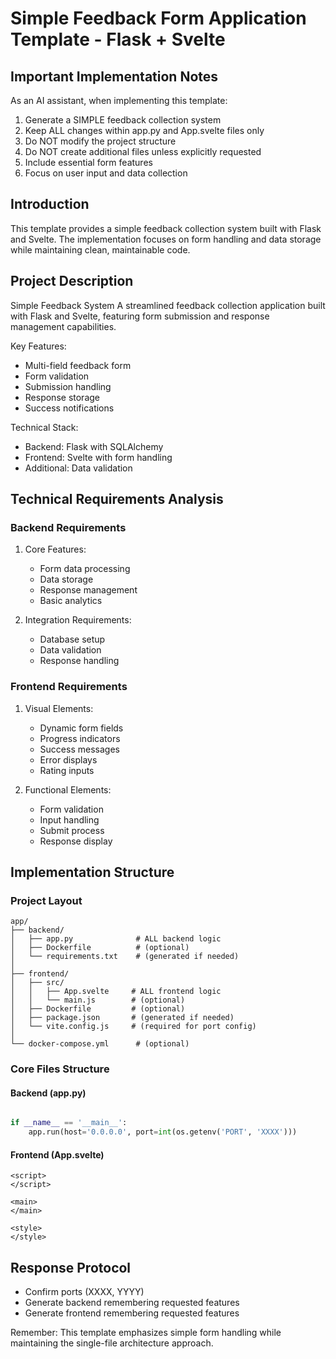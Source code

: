 # Simple Feedback Form Application Template - Flask + Svelte

## Important Implementation Notes

As an AI assistant, when implementing this template:
1. Generate a SIMPLE feedback collection system
2. Keep ALL changes within app.py and App.svelte files only
3. Do NOT modify the project structure
4. Do NOT create additional files unless explicitly requested
5. Include essential form features
6. Focus on user input and data collection

## Introduction

This template provides a simple feedback collection system built with Flask and Svelte. The implementation focuses on form handling and data storage while maintaining clean, maintainable code.

## Project Description

Simple Feedback System
A streamlined feedback collection application built with Flask and Svelte, featuring form submission and response management capabilities.

Key Features:
- Multi-field feedback form
- Form validation
- Submission handling
- Response storage
- Success notifications

Technical Stack:
- Backend: Flask with SQLAlchemy
- Frontend: Svelte with form handling
- Additional: Data validation

## Technical Requirements Analysis

### Backend Requirements
1. Core Features:
   - Form data processing
   - Data storage
   - Response management
   - Basic analytics

2. Integration Requirements:
   - Database setup
   - Data validation
   - Response handling

### Frontend Requirements
1. Visual Elements:
   - Dynamic form fields
   - Progress indicators
   - Success messages
   - Error displays
   - Rating inputs

2. Functional Elements:
   - Form validation
   - Input handling
   - Submit process
   - Response display

## Implementation Structure

### Project Layout
```plaintext
app/
├── backend/
│   ├── app.py              # ALL backend logic
│   ├── Dockerfile          # (optional)
│   └── requirements.txt    # (generated if needed)
│
├── frontend/
│   ├── src/
│   │   ├── App.svelte     # ALL frontend logic
│   │   └── main.js        # (optional)
│   ├── Dockerfile         # (optional)
│   ├── package.json       # (generated if needed)
│   └── vite.config.js     # (required for port config)
│
└── docker-compose.yml      # (optional)
```

### Core Files Structure

#### Backend (app.py)
```python

if __name__ == '__main__':
    app.run(host='0.0.0.0', port=int(os.getenv('PORT', 'XXXX')))
```

#### Frontend (App.svelte)
```svelte
<script>
</script>

<main>
</main>

<style>
</style>
```

## Response Protocol
- Confirm ports (XXXX, YYYY)
- Generate backend remembering requested features
- Generate frontend remembering requested features


Remember: This template emphasizes simple form handling while maintaining the single-file architecture approach.